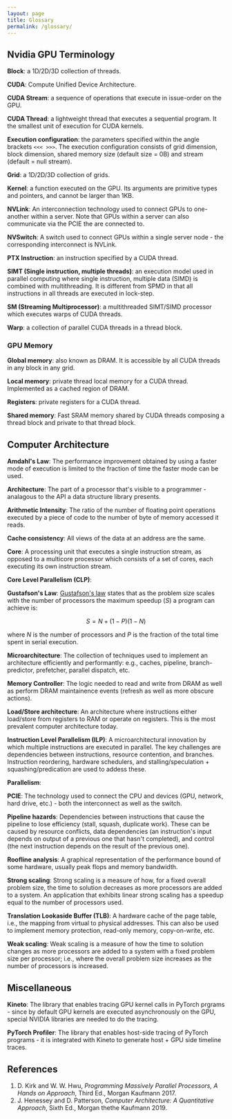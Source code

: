 ```yaml
---
layout: page
title: Glossary
permalink: /glossary/
---
```


## Nvidia GPU Terminology
__Block__: a 1D/2D/3D collection of threads.

__CUDA__: Compute Unified Device Architecture.

__CUDA Stream__: a sequence of operations that execute in issue-order on the GPU.

__CUDA Thread__: a lightweight thread that executes a sequential program. It the smallest unit of
execution for CUDA kernels.

__Execution configuration__: the parameters specified within the angle brackets `<<< >>>`. The
execution configuration consists of grid dimension, block dimension, shared memory size (default
size = 0B) and stream (default = null stream).
<!-- TODO: feels a bit out of nowhere? -->

__Grid__: a 1D/2D/3D collection of grids.

__Kernel__: a function executed on the GPU. Its arguments are primitive types and pointers, and cannot be larger than 1KB.  
<!-- TODO: elaborate a bit more on significance of a kernel -->

__NVLink__: An interconnection technology used to connect GPUs to one-another within a server. Note that GPUs within a server can also communicate via the PCIE the are connected to.

__NVSwitch__: A switch used to connect GPUs within a single server node - the corresponding interconnect is NVLink.

__PTX Instruction__: an instruction specified by a CUDA thread.

__SIMT (Single instruction, multiple threads)__: an execution model used in parallel computing where
single instruction, multiple data (SIMD) is combined with multithreading. It is different from SPMD
in that all instructions in all threads are executed in lock-step.

__SM (Streaming Multiprocessor)__: a multithreaded SIMT/SIMD processor which executes warps of CUDA
threads.

__Warp__: a collection of parallel CUDA threads in a thread block.

### GPU Memory 

__Global memory__: also known as DRAM. It is accessible by all CUDA threads in any block in any
grid.

__Local memory__: private thread local memory for a CUDA thread. Implemented as a cached region of
DRAM. 
<!-- TODO: a bit misleading, since local memory is actually in SRAM? -->

__Registers__: private registers for a CUDA thread.

__Shared memory__: Fast SRAM memory shared by CUDA threads composing a thread block and private to
that thread block.

## Computer Architecture

__Amdahl's Law__: The performance improvement obtained by using a faster
mode of execution is limited to the fraction of time the faster mode can be used.

__Architecture__: The part of a processor that's visible to a programmer - analagous to the API a data structure library presents.

__Arithmetic Intensity__: The ratio of the number of floating point operations executed by a piece of code to the number of byte of memory accessed it reads.

__Cache consistency__: All views of the data at an address are the same.

__Core__: A processing unit that executes a single instruction stream, as opposed to a multicore processor which consists of a set of cores, each executing its own instruction stream.

__Core Level Parallelism (CLP)__: 
<!-- TODO: what is this? -->

__Gustafson's Law__: [Gustafson's law](http://www.johngustafson.net/pubs/pub13/amdahl.htm
) states that as the problem size scales with the number of
processors the maximum speedup $(S)$ a program can achieve is:

$$ S = N + (1-P) (1-N)$$

where $N$ is the number of processors and $P$ is the fraction of the total time spent in serial
execution. 
<!-- TODO: Seems like rehash of Amdahl's law, worth including? Is the (1-N) correct? -->

__Microarchitecture__: The collection of techniques used to implement an architecture efficiently and performantly: e.g., caches, pipeline, branch-predictor, prefetcher, parallel dispatch, etc.

__Memory Controller__:  The logic needed to read and write from DRAM as well as perform DRAM maintainence events (refresh as well as more obscure actions).

__Load/Store architecture__: An architecture where instructions either load/store from registers to RAM or operate on registers. This is the most prevalent computer architecture today.

__Instruction Level Parallelism (ILP)__: A microarchitectural innovation by which multiple instructions are executed in parallel. The key challenges are dependencies between instructions, resource contention, and branches. Instruction reordering, hardware schedulers, and stalling/speculation + squashing/predication are used to addess these.

__Parallelism__: <!-- TODO - too general? -->

__PCIE__: The technology used to connect the CPU and devices (GPU, network, hard drive, etc.) - both the interconnect as well as the switch.

__Pipeline hazards__: Dependencies between instructions that cause the pipeline to lose efficiency (stall, squash, duplicate work). These can be caused by resource conflicts, data dependencies (an instruction's input depends on output of a previous one that hasn't completed), and control (the next instruction depends on the result of the previous one).

__Roofline analysis__: A graphical representation of the performance bound of some hardware, usually peak flops and memory bandwidth.

__Strong scaling__: Strong scaling is a measure of how, for a fixed overall problem size, the time
to solution decreases as more processors are added to a system. An application that exhibits linear
strong scaling has a speedup equal to the number of processors used.

__Translation Lookaside Buffer (TLB)__: A hardware cache of the page table, i.e., the mapping from virtual to physical addresses. This can also be used to implement memory protection, read-only memory, copy-on-write, etc.

__Weak scaling__: Weak scaling is a measure of how the time to solution changes as more processors
are added to a system with a fixed problem size per processor; i.e., where the overall problem size
increases as the number of processors is increased.

## Miscellaneous

__Kineto__: The library that enables tracing GPU kernel calls in PyTorch prgrams - since by default GPU kernels are executed asynchronously on the GPU, special NVIDIA libraries are needed to do the tracing. 

__PyTorch Profiler__: The library that enables host-side tracing of PyTorch programs - it is integrated with Kineto to generate host + GPU side timeline traces.



## References

1. D. Kirk and W. W. Hwu, _Programming Massively Parallel Processors, A Hands on Approach_, Third
   Ed., Morgan Kaufmann 2017.
1. J. Henessey and D. Patterson, _Computer Architecture: A Quantitative Approach_, Sixth Ed., Morgan
   thethe  Kaufmann 2019.
